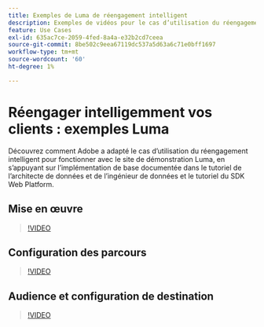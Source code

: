 ```yaml
---
title: Exemples de Luma de réengagement intelligent
description: Exemples de vidéos pour le cas d’utilisation du réengagement intelligent.
feature: Use Cases
exl-id: 635ac7ce-2059-4fed-8a4a-e32b2cd7ceea
source-git-commit: 8be502c9eea67119dc537a5d63a6c71e0bff1697
workflow-type: tm+mt
source-wordcount: '60'
ht-degree: 1%

---
```


# Réengager intelligemment vos clients : exemples Luma

Découvrez comment Adobe a adapté le cas d’utilisation du réengagement intelligent pour fonctionner avec le site de démonstration Luma, en s’appuyant sur l’implémentation de base documentée dans le tutoriel de l’architecte de données et de l’ingénieur de données et le tutoriel du SDK Web Platform.

## Mise en œuvre

>[!VIDEO](https://video.tv.adobe.com/v/3425184/?quality=12&learn=on)

## Configuration des parcours

>[!VIDEO](https://video.tv.adobe.com/v/3427101/?quality=12&learn=on)

## Audience et configuration de destination

>[!VIDEO](https://video.tv.adobe.com/v/3427451/?quality=12&learn=on)
